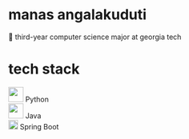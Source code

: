 # manas angalakuduti
:bee: third-year computer science major at georgia tech

# tech stack
<!-- <img src="" width=30 height=30 />  <br/> -->
<img src="https://img.icons8.com/nolan/96/python.png" width=30 height=30 /> Python <br/>
<img src="https://img.icons8.com/nolan/96/java-coffee-cup-logo.png" width=30 height=30 /> Java <br/>
<img src="https://dz2cdn1.dzone.com/storage/temp/12434118-spring-boot-logo.png" width=19 height=19 /> Spring Boot <br/>

<!--
**manasangalakuduti/manasangalakuduti** is a ✨ _special_ ✨ repository because its `README.md` (this file) appears on your GitHub profile.

Here are some ideas to get you started:

- 🔭 I’m currently working on ...
- 🌱 I’m currently learning ...
- 👯 I’m looking to collaborate on ...
- 🤔 I’m looking for help with ...
- 💬 Ask me about ...
- 📫 How to reach me: ...
- 😄 Pronouns: ...
- ⚡ Fun fact: ...
-->
